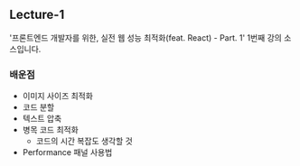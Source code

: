 ## Lecture-1

'프론트엔드 개발자를 위한, 실전 웹 성능 최적화(feat. React) - Part. 1' 1번째 강의 소스입니다.

### 배운점

* 이미지 사이즈 최적화
* 코드 분할
* 텍스트 압축
* 병목 코드 최적화
  * 코드의 시간 복잡도 생각할 것
* Performance 패널 사용법
